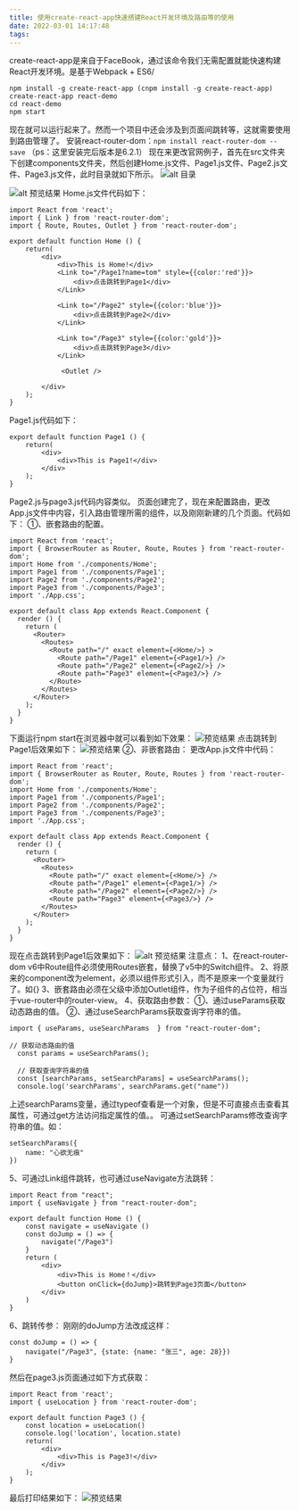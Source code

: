 ```yaml
---
title: 使用create-react-app快速搭建React开发环境及路由等的使用
date: 2022-03-01 14:17:48
tags:
---
```

create-react-app是来自于FaceBook，通过该命令我们无需配置就能快速构建React开发环境。是基于Webpack + ES6/

```
npm install -g create-react-app (cnpm install -g create-react-app)
create-react-app react-demo
cd react-demo
npm start
```

现在就可以运行起来了。然而一个项目中还会涉及到页面间跳转等，这就需要使用到路由管理了。
安装react-router-dom：`npm install react-router-dom --save` （ps：这里安装完后版本是6.2.1）
现在来更改官网例子，首先在src文件夹下创建components文件夹，然后创建Home.js文件、Page1.js文件、Page2.js文件、Page3.js文件，此时目录就如下所示。
![alt 目录](https://moguxingqiu.oss-cn-hangzhou.aliyuncs.com/upload/config/blog/c92ad280175f8cc74857caf1fed61931.jpeg)

![alt 预览结果](https://moguxingqiu.oss-cn-hangzhou.aliyuncs.com/upload/config/blog/573dd6fd5a51e5771168215db9004f93.jpeg)
Home.js文件代码如下：

```
import React from 'react';
import { Link } from 'react-router-dom';
import { Route, Routes, Outlet } from 'react-router-dom';
 
export default function Home () {
	return(
		<div>
			<div>This is Home!</div>
			<Link to="/Page1?name=tom" style={{color:'red'}}>
				<div>点击跳转到Page1</div>
			</Link>
			
			<Link to="/Page2" style={{color:'blue'}}>
				<div>点击跳转到Page2</div>
			</Link>

			<Link to="/Page3" style={{color:'gold'}}>
				<div>点击跳转到Page3</div>
			</Link>

			 <Outlet />

		</div>
	);
}
```

 
Page1.js代码如下：

```
export default function Page1 () {
	return(
		<div>
			<div>This is Page1!</div>
		</div>
	);
}
```

Page2.js与page3.js代码内容类似。
页面创建完了，现在来配置路由，更改App.js文件中内容，引入路由管理所需的组件，以及刚刚新建的几个页面。代码如下：
①、嵌套路由的配置。

```
import React from 'react';
import { BrowserRouter as Router, Route, Routes } from 'react-router-dom';
import Home from './components/Home';
import Page1 from './components/Page1';
import Page2 from './components/Page2';
import Page3 from './components/Page3';
import './App.css';

export default class App extends React.Component {
  render () {
    return (
      <Router>
        <Routes>
          <Route path="/" exact element={<Home/>} >
            <Route path="/Page1" element={<Page1/>} />
            <Route path="/Page2" element={<Page2/>} />
            <Route path="Page3" element={<Page3/>} />
          </Route>
        </Routes>
      </Router>
    );
  }
}
```

下面运行npm start在浏览器中就可以看到如下效果：
![预览结果](https://moguxingqiu.oss-cn-hangzhou.aliyuncs.com/upload/config/blog/573dd6fd5a51e5771168215db9004f93.jpeg)
点击跳转到Page1后效果如下：
![预览结果](https://moguxingqiu.oss-cn-hangzhou.aliyuncs.com/upload/config/blog/2d6bdc082f0e97fb7f38a0ff4cef7dca.jpeg)
②、非嵌套路由：
更改App.js文件中代码：

```
import React from 'react';
import { BrowserRouter as Router, Route, Routes } from 'react-router-dom';
import Home from './components/Home';
import Page1 from './components/Page1';
import Page2 from './components/Page2';
import Page3 from './components/Page3';
import './App.css';

export default class App extends React.Component {
  render () {
    return (
      <Router>
        <Routes>
          <Route path="/" exact element={<Home/>} />
          <Route path="/Page1" element={<Page1/>} />
          <Route path="/Page2" element={<Page2/>} />
          <Route path="Page3" element={<Page3/>} />
        </Routes>
      </Router>
    );
  }
}
```

现在点击跳转到Page1后效果如下：
![alt 预览结果](https://moguxingqiu.oss-cn-hangzhou.aliyuncs.com/upload/config/blog/a220e1a6a0845d00318e23ac4195ef0f.jpeg)
注意点：
1、在react-router-dom v6中Route组件必须使用Routes嵌套，替换了v5中的Switch组件。
2、将原来的component改为element，必须以组件形式引入，而不是原来一个变量就行了。如{<Home/>}
3、嵌套路由必须在父级中添加Outlet组件，作为子组件的占位符，相当于vue-router中的router-view。
4、获取路由参数：
①、通过useParams获取动态路由的值。
②、通过useSearchParams获取查询字符串的值。

```
import { useParams, useSearchParams  } from "react-router-dom";
```

```
// 获取动态路由的值
  const params = useSearchParams();

  // 获取查询字符串的值
  const [searchParams, setSearchParams] = useSearchParams();
  console.log('searchParams', searchParams.get("name"))
```

上述searchParams变量，通过typeof查看是一个对象，但是不可直接点击查看其属性，可通过get方法访问指定属性的值。。
可通过setSearchParams修改查询字符串的值。如：

```
setSearchParams({
	name: "心欲无痕"
})
```

5、可通过Link组件跳转，也可通过useNavigate方法跳转：

```
import React from "react";
import { useNavigate } from "react-router-dom";

export default function Home () {
	const navigate = useNavigate ()
	const doJump = () => {
		navigate("/Page3")
	}
	return (
		<div>
			<div>This is Home！</div>
			<button onClick={doJump}>跳转到Page3页面</button>
		</div>
	)
}
```

6、跳转传参：
刚刚的doJump方法改成这样：

```
const doJump = () => {
	navigate("/Page3", {state: {name: "张三", age: 28}})
}
```

然后在page3.js页面通过如下方式获取：

```
import React from 'react';
import { useLocation } from 'react-router-dom';
 
export default function Page3 () {
	const location = useLocation()
	console.log('location', location.state)
	return(
		<div>
			<div>This is Page3!</div>
		</div>
	);
}
```

最后打印结果如下：
![预览结果](https://moguxingqiu.oss-cn-hangzhou.aliyuncs.com/upload/config/blog/fd6104d915c2ab89a22014c5c0731659.jpeg)